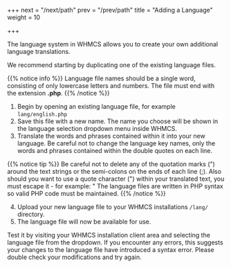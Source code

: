 +++
next = "/next/path"
prev = "/prev/path"
title = "Adding a Language"
weight = 10

+++

The language system in WHMCS allows you to create your own additional language translations.

We recommend starting by duplicating one of the existing language files.

{{% notice info %}}
Language file names should be a single word, consisting of only lowercase letters and numbers. The file must end with the extension **.php**.
{{% /notice %}}

1. Begin by opening an existing language file, for example `lang/english.php`
2. Save this file with a new name. The name you choose will be shown in the language selection dropdown menu inside WHMCS.
3. Translate the words and phrases contained within it into your new language. Be careful not to change the language key names, only the words and phrases contained within the double quotes on each line.

{{% notice tip %}}
Be careful not to delete any of the quotation marks (") around the text strings or the semi-colons on the ends of each line (;). Also should you want to use a quote character (") within your translated text, you must escape it - for example: \" The language files are written in PHP syntax so valid PHP code must be maintained.
{{% /notice %}}

4. Upload your new language file to your WHMCS installations `/lang/` directory.
5. The language file will now be available for use.

Test it by visiting your WHMCS installation client area and selecting the language file from the dropdown. If you encounter any errors, this suggests your changes to the language file have introduced a syntax error. Please double check your modifications and try again.
